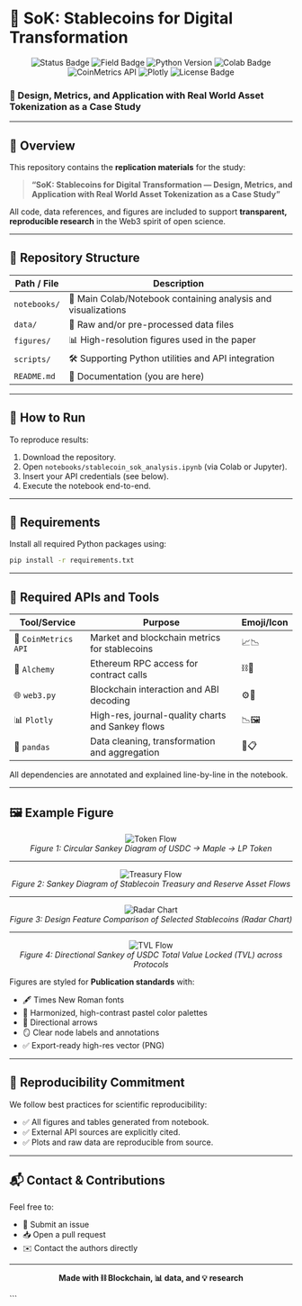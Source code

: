# 📘 SoK: Stablecoins for Digital Transformation
<p align="center">
  <img src="https://img.shields.io/badge/status-under_review-yellow.svg" alt="Status Badge"/>
  <img src="https://img.shields.io/badge/field-Stablecoins%20%26%20RWA-orange.svg" alt="Field Badge"/>
  <img src="https://img.shields.io/badge/python-3.10+-blue.svg" alt="Python Version"/>
  <img src="https://img.shields.io/badge/google-colab-%23F9AB00.svg?&logo=googlecolab&logoColor=white" alt="Colab Badge"/>
  <img src="https://img.shields.io/badge/api-CoinMetrics-informational?logo=data:image/png;base64,iVBORw0KGgoAAAANSUhEUgAAAA8AAAAQCAYAAADJViUEAAAACXBIWXMAAA7EAAAOxAGVKw4bAAAACXZwQWcAAAAQAAAAEABcxq3DAAAATUlEQVQoz2NgoBT4T1fx//+fACNsgphAsP4ZIgS8jlA1Q4KSpzDAKq1qA0EAUCiQhgkgNEg0TcwJKHkGwDS9AzjRAY8YGKxGhNsIAClIwBumB6BbgAAAABJRU5ErkJggg==" alt="CoinMetrics API"/>
  <img src="https://img.shields.io/badge/visualization-Plotly-3F4C6B?logo=plotly&logoColor=white" alt="Plotly"/>
  <img src="https://img.shields.io/badge/license-MIT-green.svg" alt="License Badge"/>
</p>


### 🧠 Design, Metrics, and Application with Real World Asset Tokenization as a Case Study

---

## 🧭 Overview

This repository contains the **replication materials** for the study:

> **“SoK: Stablecoins for Digital Transformation — Design, Metrics, and Application with Real World Asset Tokenization as a Case Study”**

All code, data references, and figures are included to support **transparent, reproducible research** in the Web3 spirit of open science. 

---

## 📂 Repository Structure

| Path / File                  | Description                                                                 |
|-----------------------------|-----------------------------------------------------------------------------|
| `notebooks/`                | 📒 Main Colab/Notebook containing analysis and visualizations                |
| `data/`                     | 📁 Raw and/or pre-processed data files                                      |
| `figures/`                  | 📊 High-resolution figures used in the paper                                |
| `scripts/`                  | 🛠️ Supporting Python utilities and API integration                         |
| `README.md`                 | 📘 Documentation (you are here)                                             |

---

## 🚀 How to Run

To reproduce results:

1. Download the repository.
2. Open `notebooks/stablecoin_sok_analysis.ipynb` (via Colab or Jupyter).
3. Insert your API credentials (see below).
4. Execute the notebook end-to-end.

---

## 🔧 Requirements

Install all required Python packages using:

```bash
pip install -r requirements.txt
````

---

## 🔑 Required APIs and Tools

| Tool/Service         | Purpose                                           | Emoji/Icon |
| -------------------- | ------------------------------------------------- | ---------- |
| 🧪 `CoinMetrics API` | Market and blockchain metrics for stablecoins     | 📈📉       |
| 🔌 `Alchemy`         | Ethereum RPC access for contract calls            | ⛓️🧙       |
| 🌐 `web3.py`         | Blockchain interaction and ABI decoding           | ⚙️🧩       |
| 📊 `Plotly`          | High-res, journal-quality charts and Sankey flows | 📉🖼️      |
| 📑 `pandas`          | Data cleaning, transformation and aggregation     | 📂📋       |

All dependencies are annotated and explained line-by-line in the notebook.

---

## 🖼️ Example Figure

<div align="center">

![Token Flow](figures/maple_usdc_deposit_sankey.png)  
*Figure 1: Circular Sankey Diagram of USDC → Maple → LP Token*

---

![Treasury Flow](figures/usdc_tvl_sankey_directional.png)  
*Figure 2: Sankey Diagram of Stablecoin Treasury and Reserve Asset Flows*

---

![Radar Chart](figures/stablecoin_radar_chart.png)  
*Figure 3: Design Feature Comparison of Selected Stablecoins (Radar Chart)*

---

![TVL Flow](figures/usdc_tvl_sankey_directional.png)  
*Figure 4: Directional Sankey of USDC Total Value Locked (TVL) across Protocols*

</div>

Figures are styled for **Publication standards** with:

* 🖋️ Times New Roman fonts
* 🎨 Harmonized, high-contrast pastel color palettes
* 🧭 Directional arrows
* 🪞 Clear node labels and annotations
* ✅ Export-ready high-res vector (PNG)



---

## 🧪 Reproducibility Commitment

We follow best practices for scientific reproducibility:

* ✅ All figures and tables generated from notebook.
* ✅ External API sources are explicitly cited.
* ✅ Plots and raw data are reproducible from source.

---

## 📬 Contact & Contributions

Feel free to:

* 📝 Submit an issue
* 📥 Open a pull request
* ✉️ Contact the authors directly

---

<p align="center">
  <b>Made with ⛓️ Blockchain, 📊 data, and 💡 research</b>
</p>
```
